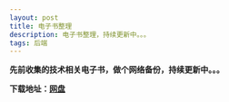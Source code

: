 ```yaml
---
layout: post
title: 电子书整理
description: 电子书整理，持续更新中。。。
tags: 后端
---
```


**先前收集的技术相关电子书，做个网络备份，持续更新中。。。**

**下载地址：[网盘](http://pan.baidu.com/s/1mgzdvYw)**